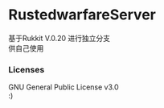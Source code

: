 # RustedwarfareServer  
 
基于Rukkit V.0.20 进行独立分支  
供自己使用  

### Licenses  

GNU General Public License v3.0  
:)  